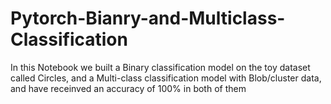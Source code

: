 # Pytorch-Bianry-and-Multiclass-Classification

In this Notebook we built a Binary classification model on the toy dataset called Circles, and a Multi-class classification model with Blob/cluster data, and have receinved an accuracy of 100% in both of them

